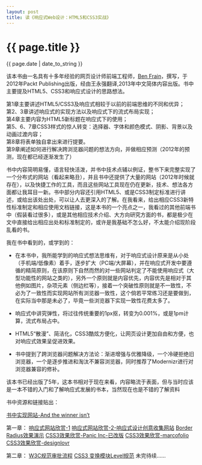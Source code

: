 ```yaml
---
layout: post
title: 读《响应式Web设计：HTML5和CSS3实战》
---
```


{{ page.title }}
================
<p class="meta">{{ page.date | date_to_string }}</p>

该本书由一名具有十多年经验的网页设计师前端工程师，[Ben Frain](www.benfrain.com)，撰写，于2012年Packt Publishing出版，经由王永强翻译,2013年中文简体内容出版。书中主要提及HTML5、CSS3和响应式设计的思路想法。

第1章主要讲述HTML5/CSS3及响应式相较于以前的前端思维的不同和优异；<br/>
第2、3章讲述响应式的实现方法以及响应式下的流式布局实现；<br/>
第4章主要内容为HTML5新标题在响应式下的使用；<br/>
第5、6、7章CSS3样式的惊人转变：选择器、字体和颜色模式、阴影、背景以及动画过渡内容；<br/>
第8章将表单独自拿出来进行提要。<br/>
第9章阐述如何进行解决跨浏览器问题的想法方向，并做相应预测（2012年的预测，现在都已经逐渐发生了）

书中内容简明易懂，语言轻快活泼，并书中技术点辅以例证，整书下来完整实现了一个分布式的网站（看起来略丑），并且书中还提供了大量的网站（2012年时候就存在），以及快捷工作的工具，而且这些网站工具现在仍在更新，技术、想法各方面都让我耳目一新。书中部分内容还引用HTML5、或是CSS3制定标准进行讲述，或给出该处出处，可以让人去更深入的了解。在我看来，给出相应CSS3新特性标准制定和相应使用文档链接，这是本书的一个亮点之一，我看过的其他前端书中（假装看过很多），或是其他相应技术介绍、大方向研究方面的书，都是极少在文中直接给出相应出处和标准制定的，或许是我基础不怎么好，不太能介绍现阶段乱看的书。

我在书中看到的，或学到的：

* 在本书中，我所能学到的响应式想法思维有，对于响应式设计原来是从小处（手机端/低像素）着手，逐步扩大（PC端/大屏幕），并在响应式开发中要遵循的精简原则，在该原则下自然而然的对一些网站判定了不能使用响应式（大型功能性的网站之类的），另外一个原则就是内容优先，内容优先是相对于其他例如图片，杂项元素（侧边栏等），接着一个突破性原则就是不一致性，不必为了一致性而实现网站所有浏览器一致性，这个倘若平常练习还是要做到，在实际当中那是未必了，毕竟一些浏览器下实现一致性花费太多了。

* 响应式中讲究弹性，将过往传统重要的1px抠，转变为0.001%，或是1pm计算，流式布局占中。

* HTML5“散漫”、简洁化，CSS3酷炫方便化，让网页设计更加自由和方便，也对响应式效果呈促进效果。

* 书中提到了跨浏览器问题解决方法论：渐进增强与优雅降级，一个冷硬拒绝旧浏览器，一个是逐步推进和淘汰不兼容浏览器，同时推荐了Modernizr进行对浏览器兼容的修补。

该本书已经出版了5年，这本书相对于现在来看，内容略流于表面，但与当时应该是一本不错的入门和了解响应式发展的书本，当然现在也是不错的了解资料

书中资源和链接贴出：

[书中实现网站-And the winner isn’t](http://www.andthewinnerisnt.com/)

第一章：
[响应式网站欣赏-1](http://thinkvitamin.com/)
[响应式网站欣赏-2-响应式设计创意收集网站](https://mediaqueri.es/)
[Border Radius效果演示](https://testdrive-archive.azurewebsites.net/html5/borderradius/default.html)
[CSS3效果欣赏-Panic Inc-已改版](https://panic.com/blog/)
[CSS3效果欣赏-marcofolio](http://demo.marcofolio.net/3d_animation_css3/)
[CSS3效果欣赏-designlovr](http://designlovr.com/)

第二章：
[W3C规范审批流程](http://www.w3.org/2005/10/Process-20051014/tr)
[CSS3 变换模块Level规范](http://www.w3.org/TR/css3-3d-transforms/)
未完待续……




































